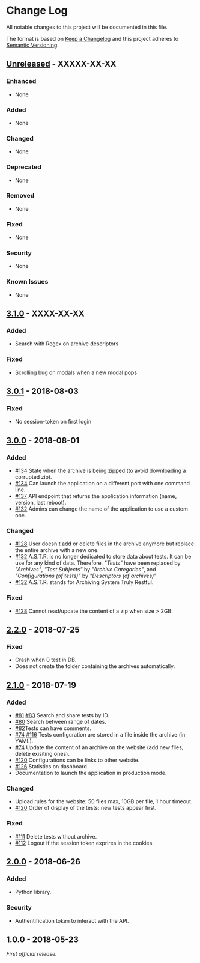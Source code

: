 # Change Log
All notable changes to this project will be documented in this file.

The format is based on [Keep a Changelog](http://keepachangelog.com/)
and this project adheres to [Semantic Versioning](http://semver.org/).

## [Unreleased] - XXXXX-XX-XX
### Enhanced
- None

### Added
- None

### Changed
- None

### Deprecated
- None

### Removed
- None

### Fixed
- None

### Security
- None

### Known Issues
- None

## [3.1.0] - XXXX-XX-XX

### Added
- Search with Regex on archive descriptors

### Fixed
- Scrolling bug on modals when a new modal pops

## [3.0.1] - 2018-08-03

### Fixed
- No session-token on first login

## [3.0.0] - 2018-08-01

### Added
- [#134](https://gitlab.aldebaran.lan/hardware-test/astr/issues/134) State when the archive is being zipped (to avoid downloading a corrupted zip).
- [#134](https://gitlab.aldebaran.lan/hardware-test/astr/issues/134) Can launch the application on a different port with one command line.
- [#137](https://gitlab.aldebaran.lan/hardware-test/astr/issues/137) API endpoint that returns the application information (name, version, last reboot).
- [#132](https://gitlab.aldebaran.lan/hardware-test/astr/issues/132) Admins can change the name of the application to use a custom one.

### Changed
- [#128](https://gitlab.aldebaran.lan/hardware-test/astr/issues/128) User doesn't add or delete files in the archive anymore but replace the entire archive with a new one.
- [#132](https://gitlab.aldebaran.lan/hardware-test/astr/issues/132) A.S.T.R. is no longer dedicated to store data about tests. It can be use for any kind of data. Therefore, *"Tests"* have been replaced by *"Archives"*, *"Test Subjects"* by *"Archive Categories"*, and *"Configurations (of tests)"* by *"Descriptors (of archives)"*
- [#132](https://gitlab.aldebaran.lan/hardware-test/astr/issues/132) A.S.T.R. stands for Archiving System Truly Restful.

### Fixed
- [#128](https://gitlab.aldebaran.lan/hardware-test/astr/issues/128) Cannot read/update the content of a zip when size > 2GB.

## [2.2.0] - 2018-07-25

### Fixed
- Crash when 0 test in DB.
- Does not create the folder containing the archives automatically.

## [2.1.0] - 2018-07-19

### Added
- [#81](https://gitlab.aldebaran.lan/hardware-test/astr/issues/81) [#83](https://gitlab.aldebaran.lan/hardware-test/astr/issues/83) Search and share tests by ID.
- [#80](https://gitlab.aldebaran.lan/hardware-test/astr/issues/80) Search between range of dates.
- [#82](https://gitlab.aldebaran.lan/hardware-test/astr/issues/82)Tests can have comments.
- [#74](https://gitlab.aldebaran.lan/hardware-test/astr/issues/74) [#116](https://gitlab.aldebaran.lan/hardware-test/astr/issues/116) Tests configuration are stored in a file inside the archive (in YAML).
- [#74](https://gitlab.aldebaran.lan/hardware-test/astr/issues/74) Update the content of an archive on the website (add new files, delete exisiting ones).
- [#120](https://gitlab.aldebaran.lan/hardware-test/astr/issues/120) Configurations can be links to other website.
- [#126](https://gitlab.aldebaran.lan/hardware-test/astr/issues/126) Statistics on dashboard.
- Documentation to launch the application in production mode.

### Changed
- Upload rules for the website: 50 files max, 10GB per file, 1 hour timeout.
- [#120](https://gitlab.aldebaran.lan/hardware-test/astr/issues/120) Order of display of the tests: new tests appear first.

### Fixed
- [#111](https://gitlab.aldebaran.lan/hardware-test/astr/issues/111) Delete tests without archive.
- [#112](https://gitlab.aldebaran.lan/hardware-test/astr/issues/112) Logout if the session token exprires in the cookies.

## [2.0.0] - 2018-06-26

### Added
- Python library.

### Security
- Authentification token to interact with the API.

## 1.0.0 - 2018-05-23

*First official release.*

[Unreleased]: https://gitlab.aldebaran.lan/hardware-test/astr/compare/v3.1.0...HEAD
[3.1.0]: https://gitlab.aldebaran.lan/hardware-test/astr/compare/v3.0.1...v3.1.0
[3.0.1]: https://gitlab.aldebaran.lan/hardware-test/astr/compare/v3.0...v3.0.1
[3.0.0]: https://gitlab.aldebaran.lan/hardware-test/astr/compare/v2.2...v3.0
[2.2.0]: https://gitlab.aldebaran.lan/hardware-test/astr/compare/v2.1...v2.2
[2.1.0]: https://gitlab.aldebaran.lan/hardware-test/astr/compare/v2.0...v2.1
[2.0.0]: https://gitlab.aldebaran.lan/hardware-test/astr/compare/v1.0...v2.0
